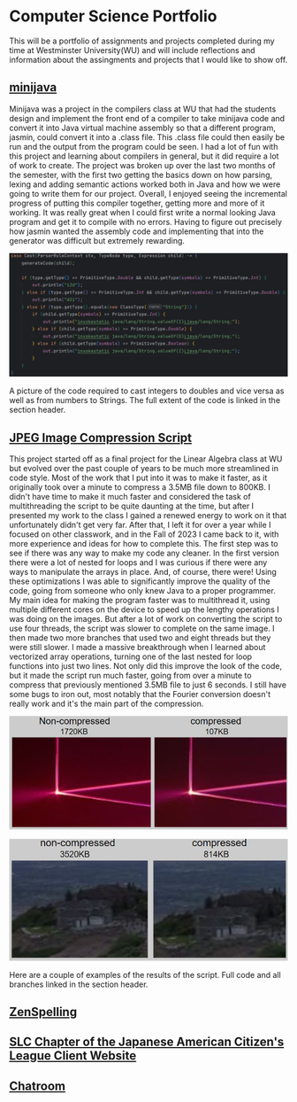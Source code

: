 # Computer Science Portfolio

This will be a portfolio of assignments and projects completed during my time at Westminster University(WU) and will include reflections and information about the assingments and projects that I would like to show off.

## [minijava](https://github.com/PapaZ810/minijava2)

Minijava was a project in the compilers class at WU that had the students design and implement the front end of a compiler to take minijava code and convert it into Java virtual machine assembly so that a different program, jasmin, could convert it into a .class file. This .class file could then easily be run and the output from the program could be seen. I had a lot of fun with this project and learning about compilers in general, but it did require a lot of work to create. The project was broken up over the last two months of the semester, with the first two getting the basics down on how parsing, lexing and adding semantic actions worked both in Java and how we were going to write them for our project. Overall, I enjoyed seeing the incremental progress of putting this compiler together, getting more and more of it working. It was really great when I could first write a normal looking Java program and get it to compile with no errors. Having to figure out precisely how jasmin wanted the assembly code and implementing that into the generator was difficult but extremely rewarding. 

![A picture of the code required to cast integers to doubles and vice versa as well as from numbers to Strings](/Cast.png)

A picture of the code required to cast integers to doubles and vice versa as well as from numbers to Strings. The full extent of the code is linked in the section header.

## [JPEG Image Compression Script](https://github.com/PapaZ810/ImageCompression)

This project started off as a final project for the Linear Algebra class at WU but evolved over the past couple of years to be much more streamlined in code style. Most of the work that I put into it was to make it faster, as it originally took over a minute to compress a 3.5MB file down to 800KB. I didn't have time to make it much faster and considered the task of multithreading the script to be quite daunting at the time, but after I presented my work to the class I gained a renewed energy to work on it that unfortunately didn't get very far. After that, I left it for over a year while I focused on other classwork, and in the Fall of 2023 I came back to it, with more experience and ideas for how to complete this. The first step was to see if there was any way to make my code any cleaner. In the first version there were a lot of nested for loops and I was curious if there were any ways to manipulate the arrays in place. And, of course, there were! Using these optimizations I was able to significantly improve the quality of the code, going from someone who only knew Java to a proper programmer. My main idea for making the program faster was to multithread it, using multiple different cores on the device to speed up the lengthy operations I was doing on the images. But after a lot of work on converting the script to use four threads, the script was slower to complete on the same image. I then made two more branches that used two and eight threads but they were still slower. I made a massive breakthrough when I learned about vectorized array operations, turning one of the last nested for loop functions into just two lines. Not only did this improve the look of the code, but it made the script run much faster, going from over a minute to compress that previously mentioned 3.5MB file to just 6 seconds. I still have some bugs to iron out, most notably that the Fourier conversion doesn't really work and it's the main part of the compression. 

![A picture showing the difference between the non-compressed picture and the compressed picture.](/Windows.png)

![Another picture showing the difference between the non-compressed picture and the compressed picture.](/House.png)

Here are a couple of examples of the results of the script. Full code and all branches linked in the section header.

## [ZenSpelling](https://github.com/westmini-software-engineering-2024sp/ZenSpelling)


## [SLC Chapter of the Japanese American Citizen's League Client Website](https://github.com/cmpt375-2024spring/client-project-jacl)


## [Chatroom](https://github.com/PapaZ810/Chatroom)
